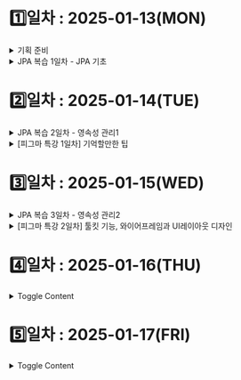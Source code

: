 # 1️⃣일차 : 2025-01-13(MON)
<details>
  <summary>기획 준비</summary>

# 💡 비대면 면접 메이트

국내·외 기업의 취업 면접을 **비대면**으로 효율적으로 준비할 수 있는 서비스입니다.  
면접 스터디원 간 피드백을 간편하게 주고받을 수 있으며, **라이브 코딩 및 알고리즘** 문제 풀이 기능을 통해 **기술 면접**까지 대비할 수 있습니다.  

---

## 문제 상황

1. **국내 대기업 취업 준비 중인 지원자**  
   - 지방 거주로 인해 면접 스터디를 구하기 어려움  
   - 비대면 스터디 참여 시, 스터디원들이 대면 스터디에 비해 소극적이라고 느낌  
   - 스터디원 간 피드백 과정이 비효율적임

2. **해외 글로벌 IT 기업 취업 준비 중인 지원자**  
   - 영어로 자신의 생각을 명확히 표현하기 어려움  
   - 글로벌 면접에서 기대되는 태도와 답변 방식에 대한 정보 부족  
   - 라이브 코딩, 알고리즘 인터뷰에 대한 경험 부족  

---

## 핵심 기능

### 1. 비대면 면접 스터디
- **스터디 모집 및 매칭**  
  - 직무, 기술 스택, 경험 등 조건에 따라 그룹 생성  
- **피드백 관리**  
  - 채점 템플릿 제공: 스터디원들이 면접관 역할을 하며 객관적으로 평가  
  - 답변 텍스트화 & 코멘트 추가: 실시간 답변을 텍스트로 기록하고, 코멘트를 달아 피드백  
  - 피드백 취합 & 요약: AI가 여러 피드백을 자동으로 취합하여 개선점 요약  
- **영상 녹화 & 리뷰**  
  - 개인 면접 영상을 녹화 후, 비언어적 요소(표정, 시선, 제스처)까지 분석 가능  

### 2. 라이브 코딩 및 알고리즘 인터뷰 대비
- **Web IDE 제공**  
  - 온라인 상에서 알고리즘 문제(자료구조 구현, 알고리즘 풀이 등)를 연습  
- **풀이 과정 텍스트화**  
  - 풀이 과정 및 설명을 자동으로 텍스트화하여 시간대별 기록  
  - 자신의 논리 전개 흐름을 파악하고 피드백  
- **풀이 과정 설명 연습**  
  - 문제 해결 전략과 접근 방법을 연습할 수 있도록 가이드 제공  

### 3. 기출 질문 연습
- **질문당 답변 시간 측정**  
  - 면접과 유사한 환경에서 실전 감각 익히기  
- **AI 기반 답변 평가**  
  - 답변 논리성, 발음, 표현력 등 다각적인 분석  
- **답변 저장 & 비교**  
  - 이전 답변과 현재 답변을 비교하여 발전 상황 확인 가능  

---

## 유저 시나리오

### 국내 대기업 취업 준비 중인 지원자
1. **면접 대비 비대면 스터디 모집**  
   - “백엔드 개발자”, “Java/Spring Boot”, “신입/1년 경력” 조건으로 스터디 생성  
2. **스터디원들과 모의 면접 진행**  
   - 스터디원들이 돌아가며 면접관 및 지원자 역할을 수행  
   - 면접관 역할을 맡은 사람이 실시간으로 답변 텍스트화 및 코멘트 추가  
   - 면접 종료 후, AI가 스터디원 피드백을 종합하여 개선점 요약 (예: “말이 조금 빠르고, 논리적 흐름이 다소 부족함”)  
3. **면접 영상 리뷰**  
   - 녹화된 영상을 시청하며 표정, 시선 처리 등 비언어적 요소 확인  
   - AI 피드백을 통해 개선 포인트 파악 (예: “카메라 응시 빈도 낮음, 미소 부족”)  

### 해외 글로벌 IT 기업 취업 준비 중인 지원자
1. **비대면 면접 일정 확정**  
   - 글로벌 IT 기업에서 비대면 면접 일정 통보  
   - 영어 면접 대비를 위해 체계적 연습 필요  
2. **기출 질문 연습**  
   - “Tell me about yourself”, “Explain a complex project” 등 글로벌 기업 질문 연습  
   - AI 평가 및 피드백 예시  
     - 발음 명료성: 3/5 (발음을 천천히 하고, 강세 정확도 높이기)  
     - 답변 논리성: 4/5 (구체적 예시와 결과 추가 필요)  
   - 이전 답변과 비교해 점차 발전 과정을 추적  
3. **라이브 코딩 연습**  
   - Web IDE에서 “Two Sum”, “Binary Tree Traversal” 등 알고리즘 문제 풀이  
   - 풀이 과정 설명을 연습하며, 논리적 사고 흐름을 정리  
4. **최종 면접 대비**  
   - 기출 질문, 라이브 코딩 연습 결과와 AI 피드백을 토대로 보완  
   - 면접 당일, 자신감 있고 명확한 의사소통을 목표로 준비  

---
</details>

<details>
  <summary>JPA 복습 1일차 - JPA 기초 </summary>

### 객체 매핑
![image.png](./image.png)
- 매핑 정보를 표시하는 어노테이션 사용
    - @Entity, @id, @Column
### persistence.xml

- JPA 설정 정보
- META-INF/persistence.xml 클래스 패스 경로에 있으면 별도의 설정 없이 JPA가 인식함
- 일반적으로 영속성 유닛 (persistence-unit)은 연결할 데이터베이스당 하나 등록

<aside>
➕ 스프링 부트 사용 시 application.yml 사용

</aside>

### 데이터베이스 방언

- 방언 (dialect) : SQL 표준을 지키지 않거나 특정 데이터베이스만의 고유한 기능
- 특정 데이터베이스에 의존적인 SQL은 데이터베이스 방언이 처리해 줌 → 데이터베이스가 변경되어도 애플리케이션 코드 변경없이 데이터베이스 방언만 교체하면 됨

## 엔티티 매니저 설정


1. 엔티티 매니저 팩토리 생성
    
    ```java
    import javax.persistence.*;
    
    EntityManagerFactory emf = Persistence.createEntityManagerFactory("jpabook");
    ```
    
    - persistence.xml의 설정 정보를 사용해서 엔티티 매니저 팩토리 생성
        - "jpabook"과 같은 이름을 기준으로 영속성 유닛 (persistence-unit) 찾아아서 엔티티 매니저 팩토리 생성
    - JPA를 동작시키기 위한 기반 객체 생성 + JPA 구현체에 따라서 데이터베이스 커넥션 풀도 생성 → 엔티티 매니저 팩토리 **생성 비용 아주 큼**
        - 애플리케이션 전체에서 한 번만 생성하고 공유해서 사용
2. 엔티티 매니저 생성
    
    ```java
    EntityManager em = emf.createEntityManager();
    ```
    
    - 엔티티 팩토리 매니저에서 엔티티 매니저 생성
    - JPA의 기능 대부분을 엔티티 매니저가 제공
        - 엔티티를 데이터베이스에 CRUD
        - 내부에 데이터소스(데이터베이스 커넥션)을 유지하면서 데이터베이스와 통신
    - 엔티티 매니저는 데이터베이스 커넥션과 밀접한 관계가 있으므로 스레드간에 공유하거나 재사용 하면 안됨
3. 종료
    - 사용이 끝난 엔티티 매니저는 반드시 종료
    - 엔티티 매니저 팩토리도 종료
    
    ```java
    em.close(); 
    emf.close();
    ```
    

## 트랜잭션 관리

- JPA를 사용하면 항상 트랜잭션 안에서 데이터를 변경해야함
    - 아니면 예외 발생

```java
EntityTransaction tx = em.getTransaction();     
try {
				tx.begin(); //트랜잭션 시작
        logic(em);  //비즈니스 로직
        tx.commit();//트랜잭션 커밋
} catch (Exception e) {
        tx.rollback(); //트랜잭션 롤백
}
```

## 비즈니스 로직

```java
public interface EntityManager {
    void persist(Object var1);
    
    void remove(Object var1);

    <T> T find(Class<T> var1, Object var2);
    
    ...
}
```

- **등록** `em.persist()`
- **수정** `JPA가 추적`
- **삭제** `em.remove()`
- **조회** `em.find()`
    - 검색 쿼리?
        - 테이블이 아닌 엔티티 객체를 대상을 검색하려면 데이터베이스의 모든 데이터를 애플리케이션으로 불러와서 엔티티 객체로 변경 후 검색해야함 → 불가능
        - 필요한 데이터만 데이터베이스에서 불러오려면 SQL 사용해야함 → JPQL 사용

## JPQL

- JPA가 제공하는 SQL을 추상화한 객체지향 쿼리 언어
- SQL 문법과 거의 유사
- SQL과의 차이점

| JPQL                                                          | SQL                                                     |
| ------------------------------------------------------------- | ------------------------------------------------------- |
| 엔티티 객체를 대상으로 쿼리함 (클래스와 필드를 대상으로 쿼리함)<br>데이터베이스 테이블 전혀 알지 못함 | 데이터베이스 테이블을 대상으로 쿼리함                 |
| 대소문자 명확히 구분함                                        | 관례상 대소문자를 구분하지 않고 사용하는 경우 많음     |

</details>


# 2️⃣일차 : 2025-01-14(TUE)
<details>
  <summary>JPA 복습 2일차 - 영속성 관리1</summary>

# 1. 엔티티 매니저 팩토리와 엔티티 매니저

### 엔티티 매니저 팩토리

- 생성 비용 큼
- 여러 스레드가 동시에 접근해도 안전하므로 서로 다른 스레드 간에 공유 가능
- 하이버네이트를 포함한 JPA 구현체들은 EntityManagerFactory 생성할 때 커넥션 풀 만듦 (J2SE환경)

### 엔티티 매니저

- 여러 스레드가 동시에 접근하면 동시성 문제 발생
- 데이터베이스 연결이 필요한 시점까지 커넥션을 얻지 않는다.
    - 보통 트랜잭션 시작할 때 커넥션 획득

# 2. 영속성 컨텍스트란?

### 영속성 컨텍스트(persistence context)

> 엔티티를 영구 저장하는 환경
> 
- 엔티티 매니저로 엔티티를 저장하거나 조회하면 엔티티 매니저는 영속성 컨텍스트에 엔티티를 보관하고 관리함
- 영속성 컨텍스트는 엔티티 매니저를 생성할 때 하나 만들어짐
- 엔티티 매니저를 통해 영속성 컨텍스트 접근, 관리 가능
- 여러 엔티티 매니저가 같은 영속성 컨텍스트에 접근할 수도 있다

# 3. 엔티티의 생명주기


### 엔티티의 상태

- **비영속(new/transient)** : 영속성 컨텍스트와 전혀 관계가 없는 상태
    - 객체 생성, 순수한 객체 상태
    - 영속성 컨텍스트나 데이터베이스와는 전형 관련 없음
- **영속(managed)** : 영속성 컨텍스트에 저장된 상태
    - 엔티티 매니저를 통해 저장(persist), 조회(find), JPQL 사용해서 조회한 엔티티
    - 영속성 컨텍스트에 의해 관리
- **준영속(detached)** : 영속성 컨텍스트에 저장되었다가 분리된 상태
    - 엔티티 매니저를 통해 detach, close, clear
    - 관리하던 영속 상태의 엔티티를 영속성 컨텍스트가 관리하지 않으면 준영속 상태가 됨
- **삭제(removed)** : 삭제된 상태
    - 엔티티를 영속성 컨텍스트와 데이터베이스에서 삭제

# 4. 영속성 컨텍스트의 특징

- 영속성 컨텍스트와 식별자 값
    - 영속성 컨텍스트는 엔티티를 식별자 값(@id)으로 구분
    - 영속 상태는 식별자 값이 반드시 존재
- 영속성 컨텍스트와 데이터베이스 저장
    - JPA는 보통 트랜잭션을 커밋하는 순간 영속성 컨텍스트에 새로 저장된 엔티티를 데이터베이스에 반영 (플러시)
- 영속성 컨텍스트가 엔티티를 관리할 때의 장점
    - 1차 캐시
    - 동일성 보장
    - 트랜잭션을 지원하는 쓰기 지연
    - 변경 감지
    - 지연 로딩

## 4.1 엔티티 조회

### 1차 캐시 `장점1`

- 영속성 컨텍스트 내부의 캐시
- 영속상태의 엔티티는 모두 1차 캐시에 저장됨
- Map<식별자 값, 엔티티 인스턴스> 형태로 저장한다고 생각하면 됨
- 식별자 값은 데이터베이스 기본 키와 매핑되어 있으므로 영속성 컨텍스트에서 데이터를 저장하고 조회하는 모든 기준은 데이터베이스 기본 키 값이다.
- **성능상 이점 보장**
    - 예시) em.find()
        1. **1차 캐시에서 엔티티 조회**
            1. 1차 캐시에 있으면 → 4
            2. 1차 캐시에 없으면 → 2
        2. 데이터베이스를 조회해서 엔티티를 생성
        3. 1차 캐시에 저장
        4. 영속 상태의 엔티티 반환

### 영속 엔티티의 동일성 보장 `장점2`

- 식별자가 같은 엔티티 인스턴스를 조회하면 1차 캐시에 있는 같은 엔티티 인스턴스를 조회하므로 `a == b` 는 참이다.

<aside>
➕ JPA는 1차 캐시를 통해 반복 가능한 읽기 (REPEATABLE READ) 등급의 트랜잭션 격리 수준을 데이터베이스가 아닌 애플리케이션 차원에서 제공한다는 장점이 있다

</aside>

## 4.2 엔티티 등록

### 트랜잭션을 지원하는 쓰기 지연(transactional write-behind) `장점3`

- 트랜잭션을 커밋하기 직전까지 내부 쿼리 저장소에 쿼리를 모아두었다가 커밋할 때 모아둔 쿼리를 데이터베이스에 보냄
- 트랜잭션을 커밋하면
    1. 엔티티 매니저는 우선 영속성 컨텍스트를 플러시한다
        - **플러시(flush) : 영속성 컨텍스트의 변경 내용을 데이터베이스에 동기화하는 작업**
        - 쓰기 지연 SQL 저장소에 모인 쿼리를 데이터베이스에 보낸다
    2. 실제 데이터 베이스 트랜잭션을 커밋함

    
- 트랜잭션을 지원하는 쓰기 지연 가능한 이유? : 데이터 베이스에 쿼리를 바로 전달해도 트랜잭션을 커밋하지 않으면 소용 없음. 즉 커밋 직전에만 데이터베이스에 SQL을 전달하면 됨
- 쓰기 지연 이용해서 성능 최적화 가능

## 4.3 엔티티 수정

### 변경 감지(dirty checking) `장점4`

> 엔티티의 변경사항을 데이터베이스에 자동으로 반영하는 기능
> 
- JPA는 엔티티를 영속성 컨텍스트에 보관할 때, 최초 상태를 복사해서 저장해둠 (**스냅샷**)
- 플러시 시점에 스냅샷과 엔티티를 비교해서 변경된 엔티티를 찾는다.
- 변경 감지 로직
    1. 트랜잭션을 커밋하면 엔티티 매니저 내부에서 플러시 호출
    2. 엔티티와 스냅샷을 비교해서 변경된 엔티티를 찾는다
    3. 변경된 엔티티가 있으며 수정 쿼리를 생성해서 쓰기 지연 SQL 저장소에 보낸다
    4. 쓰기 지연 저장소의 SQL을 데이터베이스에 보낸다
    5. 데이터베이스 트랜잭션 커밋
    ![image-1.png](./image-1.png)
    
    
- 변경 감지는 영속성 컨텍스트가 관리하는 영속 상태의 엔티티에만 적용된다
- JPA의 기본 전략은 엔티티의 모든 필드 업데이트
    - 장점
        - 모든 필드를 사용하면 수정 쿼리가 항상 같으므로 애플리케이션 로딩 시점에 수정 쿼리를 미리 생성해두고 재사용 가능
        - 데이터베이스는 이전에 한 번 파싱된 쿼리 재사용 가능
    - 단점
        - 데이터베이스에 보내는 데이터 전송량이 증가
    - 필드가 많거나 저장되는 내용이 너무 크면 동적으로 UPDATE SQL 생성하는 전략 (`@DynamicUpdate`) 사용하면 됨

<aside>
➕ 상황에 따라 다르지만 컬럼이 대략 30개 이상 되면 정적 수정 쿼리보다 동적 수정 쿼리가 빠름

- 한 테이블에 컬럼이 30개 이상 된다는 것은 테이블 설계상 책임이 적절하게 분리되지 않았을 가능성이 높음
</aside>

## 4.3 엔티티 삭제

- 엔티티를 삭제하려면 1. 삭제 대상 엔티티 조회 2. em.remove()
- em.remove()를 호출하는 순간 엔티티는 영속성 컨텍스트에서 제거됨
- 삭제된 엔티티는 재사용하지말고 자연스럽게 가비지 컬렉션의 대상이 되도록 두는 것이 좋다
</details>

<details>
  <summary>[피그마 특강 1일차] 기억할만한 팁</summary>

  ## 1. 피그마 파일 Thumbnail 설정 방법
- **Frame**에서 우클릭 → `Set as thumbnail` 선택
- 해당 Frame이 파일의 Thumbnail로 설정됨, 반영되는 데 딜레이 있음

---

## 2. 댓글(Comment) 남기기
- **@멤버이름**으로 멤버를 지정하면 해당 멤버에게 알림 전송 가능
- **주의사항**: 멤버를 지정하지 않을 경우, **모든 멤버에게 이메일로 알림 전송**

## 3. 피그마 파일 옮기기
- `Drafts` ↔ `Project` 간 **드래그 앤 드롭**으로 파일 이동 가능
- 작업하면서 흐름 끊기지 않고 파일 이동시키고 싶으면? : 피그마 작업 화면에서 파일명 우측 드롭다운 클릭 -> move

## 4. 피그마 히스토리 기능
- 파일명 우측 드롭다운 -> Show version history
- history 버전으로 묶어두는 것 가능

</details>

# 3️⃣일차 : 2025-01-15(WED)

<details>
  <summary>JPA 복습 3일차 - 영속성 관리2</summary>

# 5. 플러시

> 영속성 컨텍스트의 변경 내용을 데이터베이스에 동기화하는 작업
> 

### 영속성 컨텍스트를 플러시하는 방법

- **em.flush() 직접 호출**
    - 엔티티 매니저의 flush() 메소드 직접 호출해서 영속성 컨텍스트를 강제 플러시
- **트랜잭션 커밋 시 플러시가 자동 호출**
    - 트랜잭션을 커밋하기 전에 꼭 플러시를 호출해서 영속성 컨텍스트의 변경 내용을 데이터베이스에 반영함
- **JPQL 쿼리 실행 시 플러시가 자동 호출**
    - JPQL은 SQL로 변환되어 데이터베이스에서 엔티티를 조회한다 → 영속성 컨텍스트의 변경 내용을 데이터베이스에 반영해야 JPQL이 정상적인 데이터 조회 가능

## 5.1 플러시 모드 옵션

- FlushModeType.AUTO : 커밋이나 쿼리를 실행할 때 플러시(기본값)
- FlushModeType.COMMIT : 커밋할 때만 플러시

# 6 준영속

## 6.1 엔티티를 준영속 상태로 전환 : detach()

- 특정 엔티티를 준영속 상태로 만듦
- ①1차 캐시부터 ② 쓰기 지연 SQL 저장소까지 해당 엔티티를 관리하기 위한 모든 정보 제거

## 6.2 영속성 컨텍스트 초기화 : clear()

- 영속성 컨텍스트를 초기화해서 해당 영속성 컨텍스트의 모든 엔티티를 준영속 상태로 만듦
- 영속성 컨텍스트를 제거하고 새로 만든 것과 같음

## 6.3 영속성 컨텍스트 종료 : close()

- 영속성 컨텍스트를 종료하면 해당 영속성 컨텍스트의 모든 엔티티는 준영속 상태가 됨
- 주로 영속성 컨텍스트가 종료되면서 준영속 상태가 되는 경우가 많음

## 6.4 준영속 상태의 특징

### 거의 비영속 상태에 가깝다

- 1차 캐시, 쓰기 지연, 변경 감지, 지연 로딩을 포함한 영속성 컨텍스트가 제공하는 어떠한 기능도 동작하지 않음

### 식별자 값을 가지고 있다

- 이미 한 번 영속 상태였으므로 반드시 식별자 값을 가지고 있음

### 지연로딩을 할 수 없다

- LAZY LOADING : 실제 객체 대신 프록시 객체를 로딩해두고 해당 객체를 실제 사용할 때 영속성 컨텍스트를 통해 데이터를 불러오는 방법
- 지연 로딩 시 문제 발생

## 6.5 병합: merge()

### 준영속 병합

- 준영속 상태 → 영속 상태
- 새로운 영속 상태의 엔티티 반환
    - merge에 넘겨준 엔티티가 준영속 상태에서 영속 상태로 변경되는 것은 아니고 새로운 영속 상태의 엔티티를 반환하는 것임
- merge() 로직
    1. 파라미터로 넘어온 준영속 엔티티의 식별자 값으로 1차 캐시에서 엔티티를 조회
        
        2-1 만약 1차 캐시에 엔티티가 없으면 데이터베이스에서 엔티티를 조회하고 1차 캐시에 저장
        
    2. 조회한 영속 엔티티에 파라미터로 넘어온 준영속 엔티티의 값을 채워 넣음
    3. 영속 엔티티 반환
    
    ![image-2.png](./image-2.png)
    
- 준영속 엔티티를 참조하던 변수를 영속 엔티티를 참조하도록 변경하는 것이 안전
    
    ```java
    memebr = em2.merge(member)
    ```
    

### 비영속 병합

- 비영속 상태 → 영속 상태
- merge() 로직
    1. 파라미터로 넘어온 준영속 엔티티의 식별자 값으로 1차 캐시에서 엔티티를 조회
        
        2-1 만약 1차 캐시에 엔티티가 없으면 데이터베이스에서 엔티티를 조회 → 엔티티 발견 못함, , 새로운 엔티티 생성
        
    2. 조회한 영속 엔티티에 파라미터로 넘어온 준영속 엔티티의 값을 채워 넣음
    3. 영속 엔티티 반환

<aside>
💡 persist(), merge() 둘 다 비영속 → 영속 가능한데 왜 persist()를 쓰는가?

- inserting 할 때 persist가 더 효율적. 불필요한 select문 안씀
- 원본 객체 복사 안함
- merge()보다 문법적 실수 가능성 낮음

</aside>


</details>

<details>
  <summary>[피그마 특강 2일차] 툴킷 기능, 와이어프레임과 UI레이아웃 디자인 </summary>

## 🛠️ **1. 툴킷 기능**
- `ready for dev` 
  - 디자인 완료 후 개발 시작 가능하다는 표시.

- `auto layout`
  - 자동 레이아웃을 잘 설정하면 코드 값이 잘 나옴.

- `annotate`
  - 줄자 기능: 간격을 마킹할 때 사용.  
  - 장점: dev 모드에서 표시한 것이 dev 모드를 벗어나면 보이지 않음.

- 단축키
  - `Shift + 1` → 전체 보기.
  - `Shift + 2` → 선택한 요소 꽉 차게 보기.
  - `Shift + Ctrl + O` → 레이어 아웃라인 보기.

---

## 🖼️ **2. 프레임의 역할**
- 프레임은 **틀** 역할로 모든 요소를 담는 **컨테이너** 역할을 함.
  - 화면 크기 지정: 모바일/웹 등 화면의 크기를 지정할 때 프레임 사용.
  - 기능 동작: 레이아웃 그리드, 오토 레이아웃, 프로토타이핑 등은 프레임에서만 동작.

- 프레임의 종류
  - **최상위 프레임 (Top-level Frame)**  
    - 프로토타이핑의 화면 단위로 사용됨.
  - **네스티드 프레임 (Nested Frame)**  
    - 프레임 안에 또 다른 프레임으로 구성.
    - 부모, 자식, 형제 관계로 관리 가능.

- 그룹과의 차이점
  - 프레임은 추가 기능(레이아웃 그리드, 오토 레이아웃 등)이 동작.
  - 그룹은 단순히 요소를 묶는 기능만 제공.

---

## 📏 **3. 디지털 화면 단위와 개념**
- dp(밀도 독립 픽셀)의 등장 배경
  - 디스플레이 발전으로 물리적 공간에 더 많은 픽셀을 넣을 수 있게 됨.
  - 동일한 1픽셀이라도 디바이스에 따라 크기 차이가 발생.

- DPI (Dot Per Inch)
  - 1인치에 들어가는 픽셀 수를 나타내는 단위.

---

## 🎨 **4. 아이콘 제작**
- Boolean 연산 (Union, Subtract, Intersect, Exclude)
  - 다양한 도형을 결합/제거하는 방법.
  ![image-3.png](./image-3.png)
- Union vs. Group
  - 🔗 Union
    - 여러 도형을 하나의 벡터로 결합.
    - 개별 도형의 편집은 제한되지만, 크기 조정 시 품질 유지.
  - 🔳 Group
    - 도형을 묶어 정렬/이동 시 편리.
    - 개별 도형 수정 가능.

---

## 🧑‍🎨 **5. 디자인 감각 키우기**
- 여러 앱 설치 후 Figma로 레이아웃 따라 만들어보기.
- 디자인을 분석하고 비슷하게 재현하는 연습.

---

## 🖌️ **6. Figma 아이콘 관련 팁**
- 멀티플레이어 커서 
  - `View → Multiplayer Cursors`에서 끄고 켜기 가능.

- 아이콘 다운로드
  - [Google Fonts Icons](https://fonts.google.com/icons)에서 활용 가능.

---
</details>


# 4️⃣일차 : 2025-01-16(THU)
<details>
  <summary>Toggle Content</summary>
  내용 4
</details>

# 5️⃣일차 : 2025-01-17(FRI)
<details>
  <summary>Toggle Content</summary>
  내용 5
</details>

